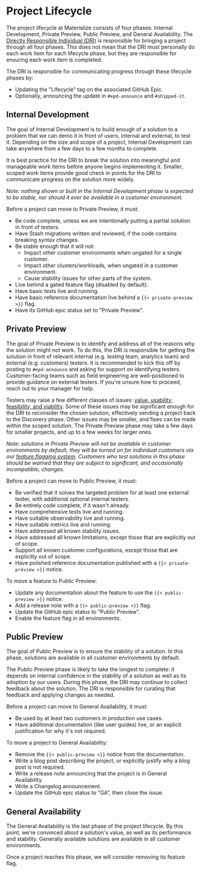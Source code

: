 # Project Lifecycle

The project lifecycle at Materialize consists of four phases:
Internal Development, Private Preview, Public Preview, and General
Availability. The [Directly Responsible Individual (DRI)](./project-management.md)
is responsible for bringing a project through all four phases.
This does not mean that the DRI must personally do each work item
for each lifecycle phase, but they are responsible for ensuring
each work item is completed.

The DRI is responsible for communicating progress through these
lifecycle phases by:

- Updating the "Lifecycle" tag on the associated GitHub Epic.
- Optionally, announcing the update in `#epd-announce` and
  `#shipped-it`.

## Internal Development

The goal of Internal Development is to build enough of a solution
to a problem that we can demo it in front of users, internal and external,
to test it. Depending on the size and scope of a project,
Internal Development can take anywhere from a few days to a few months to complete.

It is best practice for the DRI to break the solution into meaningful
and manageable work items before anyone begins implementing it.
Smaller, scoped work items provide good check in points for the
DRI to communicate progress on the solution more widely.

_Note: nothing shown or built in the Internal Development phase is
expected to be stable, nor should it ever be available in a customer environment._

Before a project can move to Private Preview, it must:

- Be code complete, unless we are intentionally putting a
  partial solution in front of testers.
- Have Stash migrations written and reviewed, if the code contains
  breaking syntax changes.
- Be stable enough that it will not:
    - Impact other customer environments when ungated for a single customer.
    - Impact other clusters/workloads, when ungated in a customer environment.
    - Cause stability issues for other parts of the system.
- Live behind a gated feature flag (disabled by default).
- Have basic tests live and running.
- Have basic reference documentation live behind a `{{< private-preview >}}` flag.
- Have its GitHub epic status set to "Private Preview".

## Private Preview

The goal of Private Preview is to identify and address all of
the reasons why the solution might not work. To do this, the
DRI is responsible for getting the solution in front of relevant
internal (e.g. testing team, analytics team) and external (e.g. customers) testers.
It is recommended to kick this off by posting to `#epd-announce`
and asking for support on identifying testers. Customer-facing
teams such as field engineering are well-positioned to provide
guidance on external testers. If you're unsure how to proceed,
reach out to your manager for help.

Testers may raise a few different classes of issues:
[value, usability, feasibility, and viability](https://www.svpg.com/four-big-risks/).
Some of these issues may be significant enough for the DRI to
reconsider the chosen solution, effectively sending a project
back to the Discovery phase. Other issues may be smaller, and
fixes can be made within the scoped solution. The Private Preview
phase may take a few days for smaller projects, and up to a few
weeks for larger ones.

_Note: solutions in Private Preview will not be available in
customer environments by default, they will be turned on for
individual customers via our [feature flagging system](https://www.notion.so/materialize/45cf26682e1b4d1d87325d04f5885725).
Customers who test solutions in this phase should be warned
that they are subject to significant, and occasionally
incompatible, changes._

Before a project can move to Public Preview, it must:

- Be verified that it solves the targeted problem for at least
  one external tester, with additional optional internal testers.
- Be entirely code complete, if it wasn't already.
- Have comprehensive tests live and running.
- Have suitable observability live and running.
- Have suitable metrics live and running.
- Have addressed all known stability issues.
- Have addressed all known limitations, except those that are explicitly out of scope.
- Support all known customer configurations, except those that are explicitly out of scope.
- Have polished reference documentation published with a `{{< private-preview >}}` notice.

To move a feature to Public Preview:

- Update any documentation about the feature to use the `{{< public-preview >}}` notice.
- Add a release note with a `{{< public-preview >}}` flag.
- Update the GitHub epic status to "Public Preview".
- Enable the feature flag in all environments.

## Public Preview

The goal of Public Preview is to ensure the stability of a
solution. In this phase, solutions are available in all customer
environments by default.

The Public Preview phase is likely to take the longest to
complete: it depends on internal confidence in the stability of
a solution as well as its adoption by our users. During this phase,
the DRI may continue to collect feedback about the solution. The
DRI is responsible for curating that feedback and applying
changes as needed.

Before a project can move to General Availability, it must:

- Be used by at least two customers in production use cases.
- Have additional documentation (like user guides) live, or
  an explicit justification for why it's not required.

To move a project to General Availability:

- Remove the `{{< public-preview >}}` notice from the documentation.
- Write a blog post describing the project, or explicitly
  justify why a blog post is not required.
- Write a release note announcing that the project is in General Availability.
- Write a Changelog announcement.
- Update the GitHub epic status to "GA", then close the issue.

## General Availability

The General Availability is the last phase of the project
lifecycle. By this point, we're convinced about a solution's value,
as well as its performance and stability. Generally available
solutions are available in all customer environments.

Once a project reaches this phase, we will consider removing its
feature flag.
